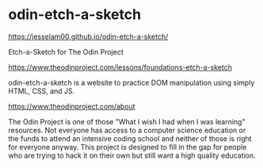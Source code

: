 # odin-etch-a-sketch

https://jesselam00.github.io/odin-etch-a-sketch/

Etch-a-Sketch for The Odin Project 

https://www.theodinproject.com/lessons/foundations-etch-a-sketch 

odin-etch-a-sketch is a website to practice DOM manipulation using simply HTML, CSS, and JS.

https://www.theodinproject.com/about

The Odin Project is one of those "What I wish I had when I was learning" resources. Not everyone has access to a computer science education or the funds to attend an intensive coding school and neither of those is right for everyone anyway. This project is designed to fill in the gap for people who are trying to hack it on their own but still want a high quality education.
